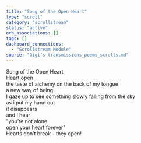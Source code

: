 ```yaml
---
title: "Song of the Open Heart"
type: "scroll"
category: "scrollstream"
status: "active"
orb_associations: []
tags: []
dashboard_connections:
  - "Scrollstream Module"
source: "Gigi’s transmissions_poems_scrolls.md"
---
```


Song of the Open Heart  
Heart open  
the taste of alchemy on the back of my tongue  
a new way of being  
I gaze up to see something slowly falling from the sky  
as i put my hand out  
it disappears  
and I hear  
"you’re not alone   
open your heart forever"  
Hearts don’t break \- they open\!